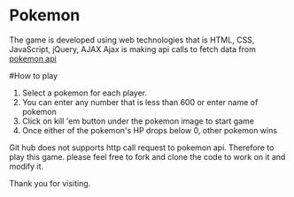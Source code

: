 # Pokemon 
The game is developed using web technologies that is HTML, CSS, JavaScript, jQuery, AJAX
Ajax is making api calls to fetch data from [pokemon api](http://pokeapi.co/)

#How to play 
1. Select a pokemon for each player. 
2. You can enter any number that is less than 600 or enter name of pokemon
3. Click on kill 'em button under the pokemon image to start game
4. Once either of the pokemon's HP drops below 0, other pokemon wins 

Git hub does not supports http call request to pokemon api. Therefore to play this game. please feel free to fork and clone the code to work on it and modify it. 

Thank you for visiting.

